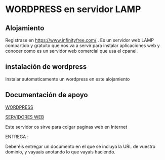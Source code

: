 # WORDPRESS en servidor LAMP

## Alojamiento 
Registrase en https://www.infinityfree.com/  .
Es un servidor web LAMP compartido y gratuito que nos va a servir para instalar aplicaciones web  y conocer como es un  servidor web comercial que usa el cpanel. 

## instalación de wordpress
Instalar automaticamente un wordpress en este alojamiento

## Documentación de apoyo 

<a href="https://docs.google.com/presentation/d/1GgQftkZC-qW2MzhJsPQT3I57Ru1-mldKzVuhmE0noDc/edit" target="_blank">WORDPRESS</a>

<a href="https://docs.google.com/presentation/d/125RVUNBOsEFSxXltC_4AqwUkG1mftwmP6xc5Jg_0swU/edit" target="_blank">SERVIDORES WEB</a> 

Este servidor os sirve para colgar paginas web en Internet

ENTREGA : 

Deberéis entregar un documento en el que se incluya la URL de vuestro dominio, y vayaais anotando lo que vayais haciendo.
